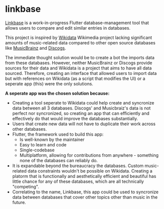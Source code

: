 # linkbase
[Linkbase](https://www.wikidata.org/wiki/User:Lectrician1/Linkbase) is a work-in-progress Flutter database-management tool that allows users to compare and edit similar entries in databases. 

This project is inspired by [Wikidata](https://wikidata.org) Wikimedia project lacking significant amounts of music-related data compared to other open source databases like [MusicBrainz](https://musicbrainz.org) and [Discogs](https://www.discogs.com). 

The immediate thought solution would be to create a bot the imports data from these databases. However, neither MusicBrainz or Discogs provide sources for their data and Wikidata is a project that aims to have all data sourced. Therefore, creating an interface that allowed users to import data but with references on Wikidata (as a script that modifies the UI) or a seperate app (this) were the only solutions.

**A seperate app was the chosen solution because:**
* Creating a tool seperate to Wikidata could help create and syncronize data between all 3 databases. Discogs' and Musicbraiz's data is not perfect nor syncronized, so creating an app that can efficiently and effectively do that would improve the databases substantially. 
* Users that create new data will not have to duplicate their work across other databases. 
* Flutter, the framework used to build this app:
  * Is well-known by the maintainer
  * Easy to learn and code
  * Single-codebase 
  * Multiplatform, allowing for contributions from anywhere - something none of the databases can reliably do.
* It is expandable beyond the bureaucracy the databases. Custom music-related data constraints wouldn't be possible on Wikidata. Creating a platorm that is functionally and aesthetically efficient and beautiful has little chance for any of these databases, which are all technically "competing".
* Correlating to the name, Linkbase, this app could be used to syncronize data between databases that cover other topics other than music in the future. 
